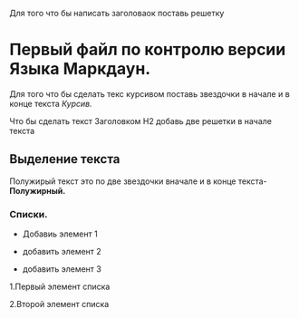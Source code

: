  Для того что бы написать заголоваок поставь решетку
 
 # Первый файл по контролю версии Языка Маркдаун.


Для того что бы сделать текс курсивом поставь звездочки в начале и в конце текста *Курсив.*

Что бы сделать текст Заголовком H2 добавь две решетки в начале текста
## Выделение текста

 Полужирый текст это по две звездочки вначале и в конце текста- **Полужирный.**

### Списки.

* Добавиь элемент 1

* добавить элемент 2

* добавить элемент 3

1.Первый элемент списка

2.Второй элемент списка 

